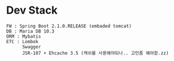 # Dev Stack
    FW : Spring Boot 2.1.0.RELEASE (embaded tomcat)
    DB : Maria DB 10.3
    ORM : Mybatis
    ETC : Lombok
          Swagger
          JSR-107 + Ehcache 3.5 (캐쉬를 사용해야되나.. 고민좀 해야함.zz)
